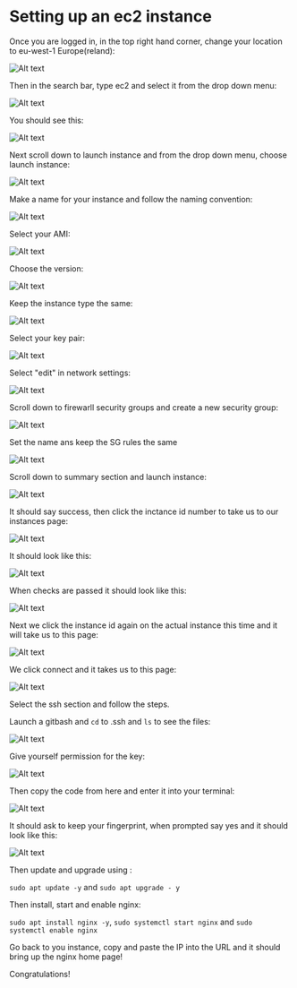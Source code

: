 # Setting up an ec2 instance

Once you are logged in, in the top right hand corner, change your location to eu-west-1 Europe(reland):

![Alt text](pics_for_mds/ireland.png)

Then in the search bar, type ec2 and select it from the drop down menu:

![Alt text](pics_for_mds/ec2.png)

You should see this:

![Alt text](pics_for_mds/resouces%20page.png)

Next scroll down to launch instance and from the drop down menu, choose launch instance:

![Alt text](pics_for_mds/launch%20instance.png)

Make a name for your instance and follow the naming convention:

![Alt text](pics_for_mds/name%20ec2.png)

Select your AMI:

![Alt text](pics_for_mds/ami.png)

Choose the version:

![Alt text](pics_for_mds/ubuntu%20version.png)

Keep the instance type the same:

![Alt text](pics_for_mds/instance%20type.png)

Select your key pair:

![Alt text](pics_for_mds/aws%20key.png)

Select "edit" in network settings:

![Alt text](pics_for_mds/aws%20net%20edit.png)

Scroll down to firewarll security groups and create a new security group:

![Alt text](pics_for_mds/sgnamedesc.png)

Set the name ans keep the SG rules the same

![Alt text](pics_for_mds/sg%20rules.png)

Scroll down to summary section and launch instance:

![Alt text](pics_for_mds/sumlaunch.png)

It should say success, then click the inctance id number to take us to our instances page:

![Alt text](pics_for_mds/success.png)

It should look like this:

![Alt text](pics_for_mds/statuscheck.png)

When checks are passed it should look like this:

![Alt text](pics_for_mds/statuspass.png)

Next we click the instance id again on the actual instance this time and it will take us to this page:

![Alt text](pics_for_mds/ec2%20connect.png)

We click connect and it takes us to this page:

![Alt text](pics_for_mds/sshclient.png)

Select the ssh section and follow the steps.

Launch a gitbash and ```cd``` to .ssh and ```ls``` to see the files:

![Alt text](pics_for_mds/cdsshls.png)

Give yourself permission for the key:

![Alt text](pics_for_mds/permissionsssh.png)

Then copy the code from here and enter it into your terminal:

![Alt text](pics_for_mds/sshclient2.png)

It should ask to keep your fingerprint, when prompted say yes and it should look like this:

![Alt text](pics_for_mds/fingerprint.png)

Then update and upgrade using :

```sudo apt update -y``` and ```sudo apt upgrade - y```

Then install, start and enable nginx:

```sudo apt install nginx -y```, ```sudo systemctl start nginx``` and ```sudo systemctl enable nginx```

Go back to you instance, copy and paste the IP into the URL and it should bring up the nginx home page!

Congratulations!